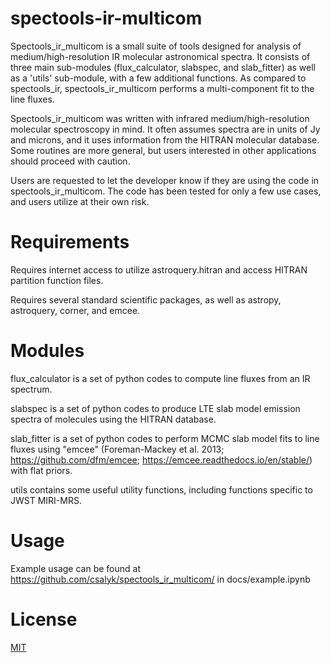 # spectools-ir-multicom

Spectools_ir_multicom is a small suite of tools designed for analysis of medium/high-resolution IR molecular astronomical spectra.  It consists
of three main sub-modules (flux_calculator, slabspec, and slab_fitter) as well as a 'utils' sub-module, with
a few additional functions.  As compared to spectools_ir, spectools_ir_multicom performs a multi-component fit to the line fluxes.

Spectools_ir_multicom was written with infrared medium/high-resolution molecular spectroscopy in mind.  It often assumes spectra
are in units of Jy and microns, and it uses information from the HITRAN molecular database.  Some routines are more general, but
users interested in other applications should proceed with caution.

Users are requested to let the developer know if they are using the code in spectools_ir_multicom.  The code has been
tested for only a few use cases, and users utilize at their own risk.

# Requirements
Requires internet access to utilize astroquery.hitran and access HITRAN partition function files.

Requires several standard scientific packages, as well as astropy, astroquery, corner, and emcee.

# Modules
flux_calculator is a set of python codes to compute line fluxes from an IR spectrum.

slabspec is a set of python codes to produce LTE slab model emission spectra of molecules using the HITRAN database.

slab_fitter is a set of python codes to perform MCMC slab model fits to line fluxes using "emcee" (Foreman-Mackey et al. 2013; https://github.com/dfm/emcee; https://emcee.readthedocs.io/en/stable/) with flat priors. 

utils contains some useful utility functions, including functions specific to JWST MIRI-MRS.

# Usage

Example usage can be found at https://github.com/csalyk/spectools_ir_multicom/ in docs/example.ipynb

# License
[MIT](https://choosealicense.com/licenses/mit/)

